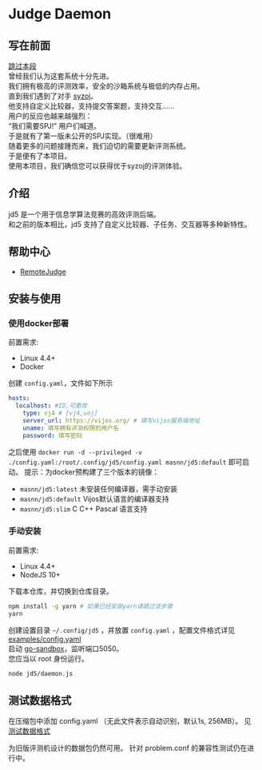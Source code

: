 # Judge Daemon

## 写在前面

[跳过本段](#介绍)   
曾经我们认为这套系统十分先进。  
我们拥有极高的评测效率，安全的沙箱系统与极低的内存占用。  
直到我们遇到了对手 [syzoj](https://github.com/syzoj)。   
他支持自定义比较器，支持提交答案题，支持交互......  
用户的反应也越来越强烈：  
“我们需要SPJ!” 用户们喊道。  
于是就有了第一版未公开的SPJ实现。（很难用）  
随着更多的问题接踵而来，我们迫切的需要更新评测系统。  
于是便有了本项目。  
使用本项目，我们确信您可以获得优于syzoj的评测体验。  

## 介绍
jd5 是一个用于信息学算法竞赛的高效评测后端。  
和之前的版本相比，jd5 支持了自定义比较器、子任务、交互器等多种新特性。  


## 帮助中心

- [RemoteJudge](./RemoteJudge.md)

## 安装与使用

### 使用docker部署

前置需求:

- Linux 4.4+
- Docker

创建 `config.yaml`，文件如下所示

```yaml
hosts:
  localhost: #ID,可更改
    type: vj4 # [vj4,uoj]
    server_url: https://vijos.org/ # 填写vijos服务端地址
    uname: 填写拥有评测权限的用户名
    password: 填写密码
```

之后使用 `docker run -d --privileged -v ./config.yaml:/root/.config/jd5/config.yaml masnn/jd5:default` 即可启动。
提示：为docker预构建了三个版本的镜像：

- `masnn/jd5:latest` 未安装任何编译器，需手动安装
- `masnn/jd5:default` Vijos默认语言的编译器支持
- `masnn/jd5:slim` C C++ Pascal 语言支持

### 手动安装

前置需求:

- Linux 4.4+
- NodeJS 10+

下载本仓库，并切换到仓库目录。

```sh
npm install -g yarn # 如果已经安装yarn请跳过该步骤
yarn
```

创建设置目录 `~/.config/jd5` ，并放置 `config.yaml` ，配置文件格式详见 [examples/config.yaml](examples/config.yaml)  
启动 [go-sandbox](https://github.com/criyle/go-judge)，监听端口5050。  
您应当以 root 身份运行。  

```sh
node jd5/daemon.js
```

## 测试数据格式

在压缩包中添加 config.yaml （无此文件表示自动识别，默认1s, 256MB）。
见 [测试数据格式](examples/testdata.yaml)

为旧版评测机设计的数据包仍然可用。
针对 problem.conf 的兼容性测试仍在进行中。